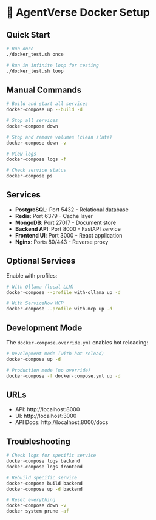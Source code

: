 # 🐳 AgentVerse Docker Setup

## Quick Start

```bash
# Run once
./docker_test.sh once

# Run in infinite loop for testing
./docker_test.sh loop
```

## Manual Commands

```bash
# Build and start all services
docker-compose up --build -d

# Stop all services
docker-compose down

# Stop and remove volumes (clean slate)
docker-compose down -v

# View logs
docker-compose logs -f

# Check service status
docker-compose ps
```

## Services

- **PostgreSQL**: Port 5432 - Relational database
- **Redis**: Port 6379 - Cache layer
- **MongoDB**: Port 27017 - Document store
- **Backend API**: Port 8000 - FastAPI service
- **Frontend UI**: Port 3000 - React application
- **Nginx**: Ports 80/443 - Reverse proxy

## Optional Services

Enable with profiles:

```bash
# With Ollama (local LLM)
docker-compose --profile with-ollama up -d

# With ServiceNow MCP
docker-compose --profile with-mcp up -d
```

## Development Mode

The `docker-compose.override.yml` enables hot reloading:

```bash
# Development mode (with hot reload)
docker-compose up -d

# Production mode (no override)
docker-compose -f docker-compose.yml up -d
```

## URLs

- API: http://localhost:8000
- UI: http://localhost:3000
- API Docs: http://localhost:8000/docs

## Troubleshooting

```bash
# Check logs for specific service
docker-compose logs backend
docker-compose logs frontend

# Rebuild specific service
docker-compose build backend
docker-compose up -d backend

# Reset everything
docker-compose down -v
docker system prune -af
```
